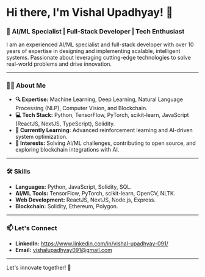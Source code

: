 # Hi there, I'm Vishal Upadhyay! 👋

### 🚀 AI/ML Specialist | Full-Stack Developer | Tech Enthusiast

I am an experienced AI/ML specialist and full-stack developer with over 10 years of expertise in designing and implementing scalable, intelligent systems. Passionate about leveraging cutting-edge technologies to solve real-world problems and drive innovation.

---

### 🧑‍💻 About Me
- **🔍 Expertise:** Machine Learning, Deep Learning, Natural Language Processing (NLP), Computer Vision, and Blockchain.
- **💻 Tech Stack:** Python, TensorFlow, PyTorch, scikit-learn, JavaScript (ReactJS, NextJS, TypeScript), Solidity.
- **🌱 Currently Learning:** Advanced reinforcement learning and AI-driven system optimization.
- **🎯 Interests:** Solving AI/ML challenges, contributing to open source, and exploring blockchain integrations with AI.

---

### 🛠️ Skills
- **Languages:** Python, JavaScript, Solidity, SQL.
- **AI/ML Tools:** TensorFlow, PyTorch, scikit-learn, OpenCV, NLTK.
- **Web Development:** ReactJS, NextJS, Node.js, Express.
- **Blockchain:** Solidity, Ethereum, Polygon.

---

### 📫 Let's Connect
- **LinkedIn:** https://www.linkedin.com/in/vishal-upadhyay-091/
- **Email:** vishalupadhyay091@gmail.com

---

Let's innovate together! 🚀
